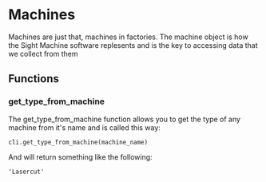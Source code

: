 # Machines
Machines are just that, machines in factories.  The machine object is how the Sight Machine software replesents and is the key to accessing data that we collect from them

## Functions

### get_type_from_machine
The get_type_from_machine function allows you to get the type of any machine from it's name and is called this way:
```
cli.get_type_from_machine(machine_name)
```

And will return something like the following:
```
'Lasercut'
```